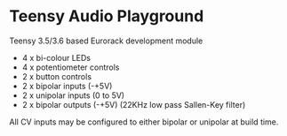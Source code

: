 # Teensy Audio Playground
Teensy 3.5/3.6 based Eurorack development module

* 4 x bi-colour LEDs
* 4 x potentiometer controls
* 2 x button controls
* 2 x bipolar inputs (-+5V)
* 2 x unipolar inputs (0 to 5V)
* 2 x bipolar outputs (-+5V) (22KHz low pass Sallen-Key filter)

All CV inputs may be configured to either bipolar or unipolar at build time.
